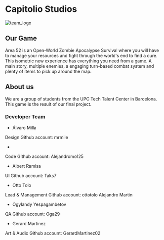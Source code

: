 # Capitolio Studios

![team_logo](https://user-images.githubusercontent.com/73582929/158078387-8768e98b-2257-4f7f-a3ff-a50624bf42fb.png)

## Our Game

Area 52 is an Open-World Zombie Apocalypse Survival where you will have to manage your resources and fight
through the world's end to find a cure. This isometric new experience has everything you need from a game.
A main story, multiple enemies, a engaging turn-based combat system and plenty of items to pick up around
the map.

## About us

We are a group of students from the UPC Tech Talent Center in Barcelona. This game is the result of our
final project.

### Developer Team

- Álvaro Milla

Design
Github account: mrmile

- 

Code
Github account: Alejandromo125

- Albert Ramisa

UI
Github account: Taks7

- Otto Tolo

Lead & Management
Github account: ottotolo
Alejandro Martin

- Ogylandy Yespagambetov

QA
Github account: Oga29

- Gerard Martinez

Art & Audio
Github account: GerardMartinez02
